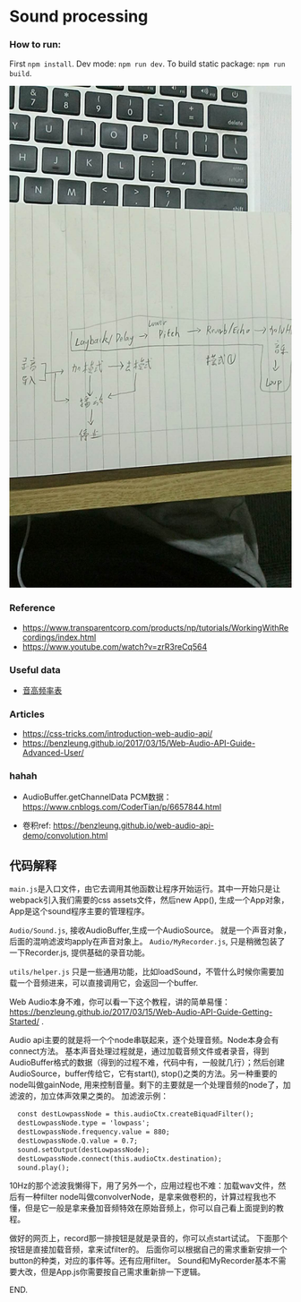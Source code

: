 # Sound processing


### How to run: 
First `npm install`. Dev mode: `npm run dev`. To build static package: `npm run build`.



![hh](./doc/needs1.jpg)


### Reference
* https://www.transparentcorp.com/products/np/tutorials/WorkingWithRecordings/index.html
* https://www.youtube.com/watch?v=zrR3reCq564

### Useful data
* [音高频率表](https://zh.wikipedia.org/wiki/%E9%9F%B3%E9%AB%98#.E9.9F.B3.E9.AB.98.E9.A0.BB.E7.8E.87.E8.A1.A8)


### Articles
* https://css-tricks.com/introduction-web-audio-api/
* https://benzleung.github.io/2017/03/15/Web-Audio-API-Guide-Advanced-User/




### hahah

* AudioBuffer.getChannelData
PCM数据：https://www.cnblogs.com/CoderTian/p/6657844.html

* 卷积ref: https://benzleung.github.io/web-audio-api-demo/convolution.html




## 代码解释
`main.js`是入口文件，由它去调用其他函数让程序开始运行。其中一开始只是让webpack引入我们需要的css assets文件，然后new App(), 生成一个App对象，App是这个sound程序主要的管理程序。

`Audio/Sound.js`, 接收AudioBuffer,生成一个AudioSource。 就是一个声音对象，后面的混响滤波均apply在声音对象上。
`Audio/MyRecorder.js`, 只是稍微包装了一下Recorder.js, 提供基础的录音功能。

`utils/helper.js` 只是一些通用功能，比如loadSound，不管什么时候你需要加载一个音频进来，可以直接调用它，会返回一个buffer.




Web Audio本身不难，你可以看一下这个教程，讲的简单易懂：https://benzleung.github.io/2017/03/15/Web-Audio-API-Guide-Getting-Started/ .

Audio api主要的就是将一个个node串联起来，逐个处理音频。Node本身会有connect方法。
基本声音处理过程就是，通过加载音频文件或者录音，得到AudioBuffer格式的数据（得到的过程不难，代码中有，一般就几行）；然后创建AudioSource，buffer传给它，它有start(), stop()之类的方法。另一种重要的node叫做gainNode, 用来控制音量。剩下的主要就是一个处理音频的node了，加滤波的，加立体声效果之类的。
加滤波示例：
```
  const destLowpassNode = this.audioCtx.createBiquadFilter();
  destLowpassNode.type = 'lowpass';
  destLowpassNode.frequency.value = 880;
  destLowpassNode.Q.value = 0.7;
  sound.setOutput(destLowpassNode);
  destLowpassNode.connect(this.audioCtx.destination);
  sound.play();
```


10Hz的那个滤波我懒得下，用了另外一个，应用过程也不难：加载wav文件，然后有一种filter node叫做convolverNode，是拿来做卷积的，计算过程我也不懂，但是它一般是拿来叠加音频特效在原始音频上，你可以自己看上面提到的教程。


做好的网页上，record那一排按钮是就是录音的，你可以点start试试。
下面那个按钮是直接加载音频，拿来试filter的。
后面你可以根据自己的需求重新安排一个button的种类，对应的事件等。还有应用filter。
Sound和MyRecorder基本不需要大改，但是App.js你需要按自己需求重新排一下逻辑。

END.


